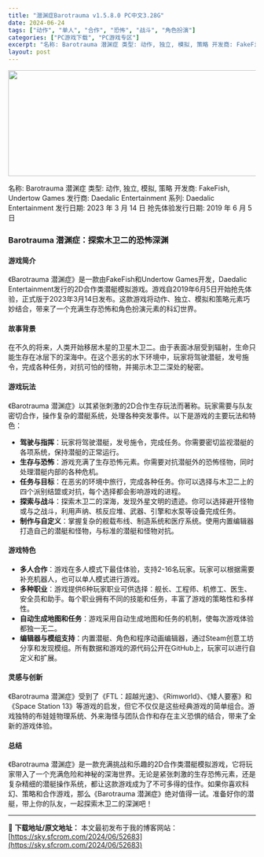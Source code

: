 ```yaml
---
title: "潜渊症Barotrauma v1.5.8.0 PC中文3.28G"
date: 2024-06-24
tags: ["动作", "单人", "合作", "恐怖", "战斗", "角色扮演"]
categories: ["PC游戏下载", "PC游戏专区"]
excerpt: "名称: Barotrauma 潜渊症 类型: 动作, 独立, 模拟, 策略 开发商: FakeFish, Undertow Games 发行商: Daedalic Entertainment 系列: Daedalic Entertainment 发行日期: 2023 年 3 月 14 日 抢先体验发&hellip;"
layout: post
---
```


<img class="aligncenter size-full wp-image-52684" src="https://sky.sfcrom.com/wp-content/uploads/2024/06/2024062406282695.webp" alt="" width="660" height="215" />

名称: Barotrauma 潜渊症
类型: 动作, 独立, 模拟, 策略
开发商: FakeFish, Undertow Games
发行商: Daedalic Entertainment
系列: Daedalic Entertainment
发行日期: 2023 年 3 月 14 日
抢先体验发行日期: 2019 年 6 月 5 日
<h3>Barotrauma 潜渊症：探索木卫二的恐怖深渊</h3>
<h4>游戏简介</h4>
《Barotrauma 潜渊症》是一款由FakeFish和Undertow Games开发，Daedalic Entertainment发行的2D合作类潜艇模拟游戏。游戏自2019年6月5日开始抢先体验，正式版于2023年3月14日发布。这款游戏将动作、独立、模拟和策略元素巧妙结合，带来了一个充满生存恐怖和角色扮演元素的科幻世界。
<h4>故事背景</h4>
在不久的将来，人类开始移居木星的卫星木卫二。由于表面冰层受到辐射，生命只能生存在冰层下的深海中。在这个恶劣的水下环境中，玩家将驾驶潜艇，发号施令，完成各种任务，对抗可怕的怪物，并揭示木卫二深处的秘密。
<h4>游戏玩法</h4>
《Barotrauma 潜渊症》以其紧张刺激的2D合作生存玩法而著称。玩家需要与队友密切合作，操作复杂的潜艇系统，处理各种突发事件。以下是游戏的主要玩法和特色：
<ul>
 	<li><strong>驾驶与指挥</strong>：玩家将驾驶潜艇，发号施令，完成任务。你需要密切监视潜艇的各项系统，保持潜艇的正常运行。</li>
 	<li><strong>生存与恐怖</strong>：游戏充满了生存恐怖元素。你需要对抗潜艇外的恐怖怪物，同时处理潜艇内部的各种危机。</li>
 	<li><strong>任务与目标</strong>：在恶劣的环境中旅行，完成各种任务。你可以选择与木卫二上的四个派别结盟或对抗，每个选择都会影响游戏的进程。</li>
 	<li><strong>探索与战斗</strong>：探索木卫二的深海，发现外星文明的遗迹。你可以选择避开怪物或与之战斗，利用声纳、核反应堆、武器、引擎和水泵等设备完成任务。</li>
 	<li><strong>制作与自定义</strong>：掌握复杂的舰载布线、制造系统和医疗系统。使用内置编辑器打造自己的潜艇和怪物，与标准的潜艇和怪物对抗。</li>
</ul>
<h4>游戏特色</h4>
<ul>
 	<li><strong>多人合作</strong>：游戏在多人模式下最佳体验，支持2-16名玩家。玩家可以根据需要补充机器人，也可以单人模式进行游戏。</li>
 	<li><strong>多种职业</strong>：游戏提供6种玩家职业可供选择：舰长、工程师、机修工、医生、安全员和助手。每个职业拥有不同的技能和任务，丰富了游戏的策略性和多样性。</li>
 	<li><strong>自动生成地图和任务</strong>：游戏采用自动生成地图和任务的机制，使每次游戏体验都独一无二。</li>
 	<li><strong>编辑器与模组支持</strong>：内置潜艇、角色和程序动画编辑器，通过Steam创意工坊分享和发现模组。所有数据和游戏的源代码公开在GitHub上，玩家可以进行自定义和扩展。</li>
</ul>
<h4>灵感与创新</h4>
《Barotrauma 潜渊症》受到了《FTL：超越光速》、《Rimworld》、《矮人要塞》和《Space Station 13》等游戏的启发，但它不仅仅是这些经典游戏的简单组合。游戏独特的布娃娃物理系统、外来海怪与团队合作和存在主义恐惧的结合，带来了全新的游戏体验。
<h4>总结</h4>
《Barotrauma 潜渊症》是一款充满挑战和乐趣的2D合作类潜艇模拟游戏，它将玩家带入了一个充满危险和神秘的深海世界。无论是紧张刺激的生存恐怖元素，还是复杂精细的潜艇操作系统，都让这款游戏成为了不可多得的佳作。如果你喜欢科幻、策略和合作游戏，那么《Barotrauma 潜渊症》绝对值得一试。准备好你的潜艇，带上你的队友，一起探索木卫二的深渊吧！

---
📖 **下载地址/原文地址：** 本文最初发布于我的博客网站：[https://sky.sfcrom.com/2024/06/52683](https://sky.sfcrom.com/2024/06/52683)

